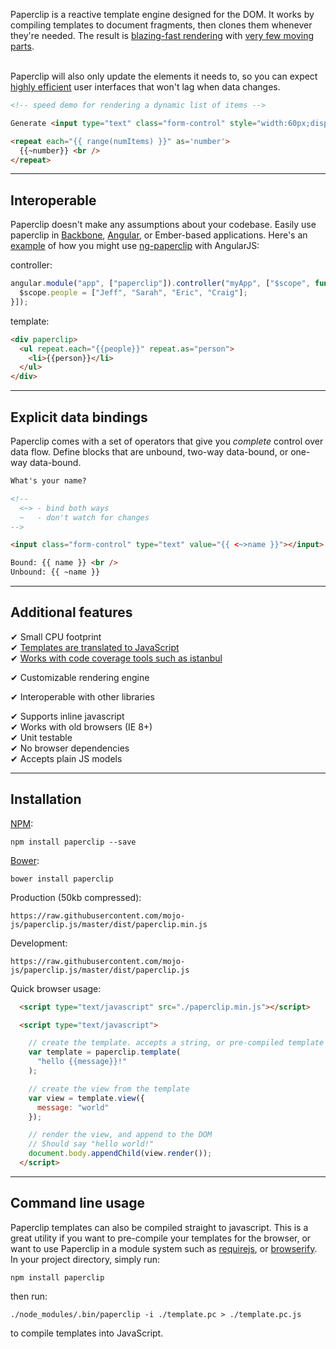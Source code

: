 Paperclip is a reactive template engine designed for the DOM. It works by compiling templates to document fragments, then clones them whenever they're needed. The result is [blazing-fast rendering](http://jsperf.com/pc-templating-comparison/5) with <a href="https://pbs.twimg.com/media/B1Z3mHHCcAAk7Zc.png:large">very few moving parts</a>.
<br /><br />

Paperclip will also only update the elements it needs to, so you can expect [highly efficient](http://requirebin.com/?gist=425cdb646205bb819477) user interfaces that won't lag when data changes. 

<!--
{
  numItems: 1000,
  range: function (count) {
    return _.range(Math.min(count, 20000)).reverse();
  }
}
-->

```html
<!-- speed demo for rendering a dynamic list of items -->

Generate <input type="text" class="form-control" style="width:60px;display:inline-block;" value="{{<~>numItems}}"></input> items: <br />

<repeat each="{{ range(numItems) }}" as='number'>
  {{~number}} <br />
</repeat>
```

-------------------------------------------------------------------

## Interoperable

Paperclip doesn't make any assumptions about your codebase. Easily use paperclip in [Backbone](http://jsfiddle.net/3o4622z3/1/), [Angular](https://github.com/mojo-js/ng-paperclip), or Ember-based applications. Here's an [example](http://plnkr.co/edit/w30ufhDiQb43mHt9UCYd?p=preview) of how you might use [ng-paperclip](https://github.com/mojo-js/ng-paperclip) with AngularJS:

controller:

```javascript
angular.module("app", ["paperclip"]).controller("myApp", ["$scope", function ($scope) {
  $scope.people = ["Jeff", "Sarah", "Eric", "Craig"];
}]);
```

template:

```html
<div paperclip>
  <ul repeat.each="{{people}}" repeat.as="person">
    <li>{{person}}</li>
  </ul>
</div>
```

------------------------------------------------------------------

## Explicit data bindings

Paperclip comes with a set of operators that give you *complete* control over data flow. Define blocks that are unbound, two-way data-bound, or one-way data-bound.

<!--
{
  name: "Will Ferrell"
}
-->

```html
What's your name?

<!-- 
  <~> - bind both ways
  ~   - don't watch for changes
-->

<input class="form-control" type="text" value="{{ <~>name }}"></input>

Bound: {{ name }} <br />
Unbound: {{ ~name }}
```

<!-------------------------------------------------------------------

## Interoperable

Paperclip doesn't do anything fancy to your templates. Everything's converted into regular DOM nodes which you can easily manipulate after a view has been rendered. 

-->

------------------------------------------------------------------

## Additional features

✔ Small CPU footprint <br />
✔ [Templates are translated to JavaScript](https://gist.github.com/crcn/2565c78c03a4a65cb524)  <br />
✔  [Works with code coverage tools such as istanbul](https://cloud.githubusercontent.com/assets/757408/4878446/ab0896ba-630c-11e4-9d14-fa1fc0179b1e.png) <br />
<!--✔ [Customizable block helpers](http://requirebin.com/?gist=858e3b7928eea5e1bed6) <br />-->
✔ Customizable rendering engine <br />
<!--✔ No strange DOM manipulations / quirks <br />-->
✔ Interoperable with other libraries <br />
<!--✔ Rendered views are manipulable - paperclip won't overwrite any changes<br />-->
✔ Supports inline javascript <br />
✔ Works with old browsers (IE 8+) <br />
✔ Unit testable <br />
✔ No browser dependencies <br />
✔ Accepts plain JS models <br />


------------------------------------------------------------------

## Installation

[NPM](http://nodejs.org): 

`npm install paperclip --save`

[Bower](http://bower.io/): 

`bower install paperclip`

Production (50kb compressed):

`https://raw.githubusercontent.com/mojo-js/paperclip.js/master/dist/paperclip.min.js`

Development:

`https://raw.githubusercontent.com/mojo-js/paperclip.js/master/dist/paperclip.js`

Quick browser usage:

```html
  <script type="text/javascript" src="./paperclip.min.js"></script>

  <script type="text/javascript">

    // create the template. accepts a string, or pre-compiled template
    var template = paperclip.template(
      "hello {{message}}!"
    );

    // create the view from the template
    var view = template.view({
      message: "world"
    });

    // render the view, and append to the DOM
    // Should say "hello world!"
    document.body.appendChild(view.render());
  </script>
```

------------------------------------------------------------------

## Command line usage

Paperclip templates can also be compiled straight to javascript. This is a great utility if you want to pre-compile your templates for the browser, or want to use Paperclip in a module system such as [requirejs](http://requirejs.org/), or [browserify](http://browserify.org/). In your project directory, simply run:

```
npm install paperclip
```

then run:

```
./node_modules/.bin/paperclip -i ./template.pc > ./template.pc.js
```

to compile templates into JavaScript.
